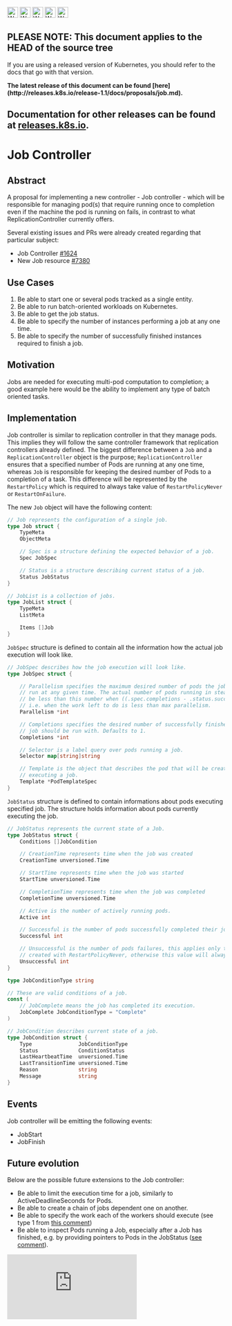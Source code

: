 <!-- BEGIN MUNGE: UNVERSIONED_WARNING -->

<!-- BEGIN STRIP_FOR_RELEASE -->

<img src="http://kubernetes.io/img/warning.png" alt="WARNING"
     width="25" height="25">
<img src="http://kubernetes.io/img/warning.png" alt="WARNING"
     width="25" height="25">
<img src="http://kubernetes.io/img/warning.png" alt="WARNING"
     width="25" height="25">
<img src="http://kubernetes.io/img/warning.png" alt="WARNING"
     width="25" height="25">
<img src="http://kubernetes.io/img/warning.png" alt="WARNING"
     width="25" height="25">

<h2>PLEASE NOTE: This document applies to the HEAD of the source tree</h2>

If you are using a released version of Kubernetes, you should
refer to the docs that go with that version.

<strong>
The latest release of this document can be found
[here](http://releases.k8s.io/release-1.1/docs/proposals/job.md).

Documentation for other releases can be found at
[releases.k8s.io](http://releases.k8s.io).
</strong>
--

<!-- END STRIP_FOR_RELEASE -->

<!-- END MUNGE: UNVERSIONED_WARNING -->

# Job Controller

## Abstract

A proposal for implementing a new controller - Job controller - which will be responsible
for managing pod(s) that require running once to completion even if the machine
the pod is running on fails, in contrast to what ReplicationController currently offers.

Several existing issues and PRs were already created regarding that particular subject:
* Job Controller [#1624](https://github.com/kubernetes/kubernetes/issues/1624)
* New Job resource [#7380](https://github.com/kubernetes/kubernetes/pull/7380)


## Use Cases

1. Be able to start one or several pods tracked as a single entity.
1. Be able to run batch-oriented workloads on Kubernetes.
1. Be able to get the job status.
1. Be able to specify the number of instances performing a job at any one time.
1. Be able to specify the number of successfully finished instances required to finish a job.


## Motivation

Jobs are needed for executing multi-pod computation to completion; a good example
here would be the ability to implement any type of batch oriented tasks.


## Implementation

Job controller is similar to replication controller in that they manage pods.
This implies they will follow the same controller framework that replication
controllers already defined.  The biggest difference between a `Job` and a
`ReplicationController` object is the purpose; `ReplicationController`
ensures that a specified number of Pods are running at any one time, whereas
`Job` is responsible for keeping the desired number of Pods to a completion of
a task.  This difference will be represented by the `RestartPolicy` which is
required to always take value of `RestartPolicyNever` or `RestartOnFailure`.


The new `Job` object will have the following content:

```go
// Job represents the configuration of a single job.
type Job struct {
    TypeMeta
    ObjectMeta

    // Spec is a structure defining the expected behavior of a job.
    Spec JobSpec

    // Status is a structure describing current status of a job.
    Status JobStatus
}

// JobList is a collection of jobs.
type JobList struct {
    TypeMeta
    ListMeta

    Items []Job
}
```

`JobSpec` structure is defined to contain all the information how the actual job execution
will look like.

```go
// JobSpec describes how the job execution will look like.
type JobSpec struct {

    // Parallelism specifies the maximum desired number of pods the job should
    // run at any given time. The actual number of pods running in steady state will
    // be less than this number when ((.spec.completions - .status.successful) < .spec.parallelism),
    // i.e. when the work left to do is less than max parallelism.
    Parallelism *int

    // Completions specifies the desired number of successfully finished pods the
    // job should be run with. Defaults to 1.
    Completions *int

    // Selector is a label query over pods running a job.
    Selector map[string]string

    // Template is the object that describes the pod that will be created when
    // executing a job.
    Template *PodTemplateSpec
}
```

`JobStatus` structure is defined to contain informations about pods executing
specified job.  The structure holds information about pods currently executing
the job.

```go
// JobStatus represents the current state of a Job.
type JobStatus struct {
    Conditions []JobCondition

    // CreationTime represents time when the job was created
    CreationTime unversioned.Time

    // StartTime represents time when the job was started
    StartTime unversioned.Time

    // CompletionTime represents time when the job was completed
    CompletionTime unversioned.Time

    // Active is the number of actively running pods.
    Active int

    // Successful is the number of pods successfully completed their job.
    Successful int

    // Unsuccessful is the number of pods failures, this applies only to jobs
    // created with RestartPolicyNever, otherwise this value will always be 0.
    Unsuccessful int
}

type JobConditionType string

// These are valid conditions of a job.
const (
    // JobComplete means the job has completed its execution.
    JobComplete JobConditionType = "Complete"
)

// JobCondition describes current state of a job.
type JobCondition struct {
    Type               JobConditionType
    Status             ConditionStatus
    LastHeartbeatTime  unversioned.Time
    LastTransitionTime unversioned.Time
    Reason             string
    Message            string
}
```

## Events

Job controller will be emitting the following events:
* JobStart
* JobFinish

## Future evolution

Below are the possible future extensions to the Job controller:
* Be able to limit the execution time for a job, similarly to ActiveDeadlineSeconds for Pods.
* Be able to create a chain of jobs dependent one on another.
* Be able to specify the work each of the workers should execute (see type 1 from
  [this comment](https://github.com/kubernetes/kubernetes/issues/1624#issuecomment-97622142))
* Be able to inspect Pods running a Job, especially after a Job has finished, e.g.
  by providing pointers to Pods in the JobStatus ([see comment](https://github.com/kubernetes/kubernetes/pull/11746/files#r37142628)).


<!-- BEGIN MUNGE: GENERATED_ANALYTICS -->
[![Analytics](https://kubernetes-site.appspot.com/UA-36037335-10/GitHub/docs/proposals/job.md?pixel)]()
<!-- END MUNGE: GENERATED_ANALYTICS -->
